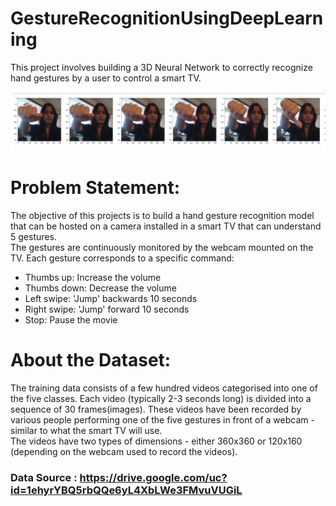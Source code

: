 # GestureRecognitionUsingDeepLearning
This project involves building a 3D Neural Network to correctly recognize hand gestures by a user to control a smart TV.

![alt text](https://github.com/Ashutosh27ind/GestureRecognitionUsingDeepLearning/blob/main/sample_thumbs_down.PNG?raw=true)

# Problem Statement:
The objective of this projects is to build a hand gesture recognition model that can be hosted on a camera installed in a smart TV that can understand 5 gestures.   
The gestures are continuously monitored by the webcam mounted on the TV. Each gesture corresponds to a specific command:  
-	Thumbs up:  Increase the volume  
-	Thumbs down: Decrease the volume  
-	Left swipe: 'Jump' backwards 10 seconds  
-	Right swipe: 'Jump' forward 10 seconds    
-	Stop: Pause the movie  

# About the Dataset: 
The training data consists of a few hundred videos categorised into one of the five classes. Each video (typically 2-3 seconds long) is divided into a sequence of 30 frames(images). These videos have been recorded by various people performing one of the five gestures in front of a webcam - similar to what the smart TV will use.  
The videos have two types of dimensions - either 360x360 or 120x160 (depending on the webcam used to record the videos).  

### Data Source : https://drive.google.com/uc?id=1ehyrYBQ5rbQQe6yL4XbLWe3FMvuVUGiL